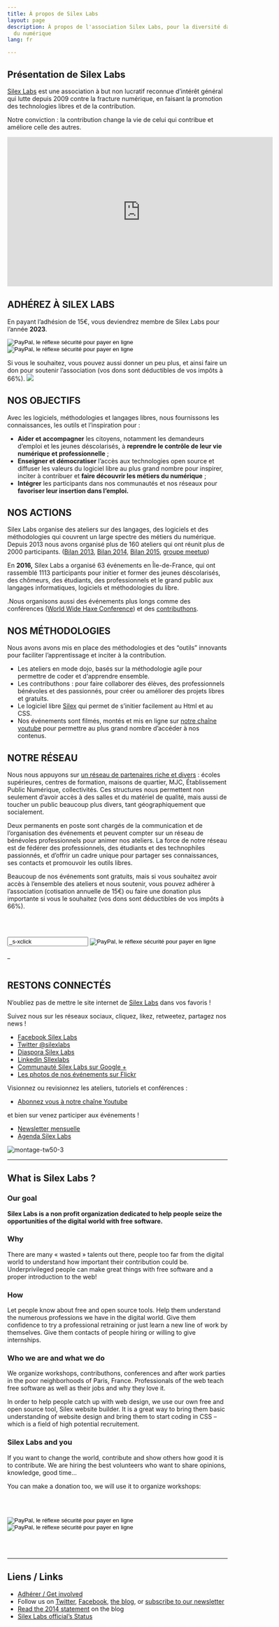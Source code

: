 ```yaml
---
title: À propos de Silex Labs
layout: page
description: À propos de l'association Silex Labs, pour la diversité dans les métiers
  du numérique
lang: fr

---
```

## Présentation de Silex Labs

[Silex Labs](https://www.silexlabs.org/) est une association à but non lucratif reconnue d’intérêt général qui lutte depuis 2009 contre la fracture numérique, en faisant la promotion des technologies libres et de la contribution.

Notre conviction : la contribution change la vie de celui qui contribue et améliore celle des autres.

<iframe src="https://www.youtube.com/embed/oDaRn-_tubU?feature=oembed" allow="autoplay; encrypted-media" allowfullscreen="" width="607" height="341" frameborder="0"></iframe>

## ADHÉREZ À SILEX LABS

En payant l’adhésion de 15€, vous deviendrez membre de Silex Labs pour l’année **2023**.

<form action="https://www.paypal.com/cgi-bin/webscr" method="post" target="_top"><input name="cmd" type="hidden" value="_s-xclick">
<input name="hosted_button_id" type="hidden" value="52STZCKSQ5SWA">
<input alt="PayPal, le réflexe sécurité pour payer en ligne" name="submit" src="https://www.paypalobjects.com/fr_FR/FR/i/btn/btn_paynowCC_LG.gif" type="image">     <input alt="PayPal, le réflexe sécurité pour payer en ligne" name="submit" src="https://www.paypalobjects.com/fr_FR/FR/i/btn/btn_donateCC_LG.gif" type="image"></form>

Si vous le souhaitez, vous pouvez aussi donner un peu plus, et ainsi faire un don pour soutenir l’association (vos dons sont déductibles de vos impôts à 66%). ![](https://www.paypalobjects.com/fr_FR/i/scr/pixel.gif)

## NOS OBJECTIFS

Avec les logiciels, méthodologies et langages libres, nous fournissons les connaissances, les outils et l’inspiration pour :

* **Aider et accompagner** les citoyens, notamment les demandeurs d’emploi et les jeunes déscolarisés, à **reprendre le contrôle de leur vie numérique et professionnelle** ;
* **Enseigner et démocratiser** l’accès aux technologies open source et diffuser les valeurs du logiciel libre au plus grand nombre pour inspirer, inciter à contribuer et **faire découvrir les métiers du numérique** ;
* **Intégrer** les participants dans nos communautés et nos réseaux pour **favoriser leur insertion dans l’emploi.**

## NOS ACTIONS

Silex Labs organise des ateliers sur des langages, des logiciels et des méthodologies qui couvrent un large spectre des métiers du numérique. Depuis 2013 nous avons organisé plus de 160 ateliers qui ont réunit plus de 2000 participants. ([Bilan 2013](https://www.silexlabs.org/bilan-2013-de-silex-labs/), [Bilan 2014,](https://www.silexlabs.org/bilan-2014-les-chiffres-et-les-lettres-du-libre-de-silex-labs/) [Bilan 2015](https://www.silexlabs.org/2015-bilan-dune-annee-bien-remplibre/), [groupe meetup]())

En **2016,** Silex Labs a organisé 63 événements en Île-de-France, qui ont rassemblé 1113 participants pour initier et former des jeunes déscolarisés, des chômeurs, des étudiants, des professionnels et le grand public aux langages informatiques, logiciels et méthodologies du libre.

<span style="font-weight: 400;">.</span>Nous organisons aussi des événements plus longs comme des conférences ([World Wide Haxe Conference](https://www.silexlabs.org/wrapping-up-wwx2015/)) et des [contributhons](https://www.silexlabs.org/cifacom-week-40-etudiants-pour-creer-2-projets-open-source-en-1-semaine/).

## NOS MÉTHODOLOGIES

Nous avons avons mis en place des méthodologies et des “outils” innovants pour faciliter l’apprentissage et inciter à la contribution.

* Les ateliers en mode dojo, basés sur la méthodologie agile pour permettre de coder et d‘apprendre ensemble.
* Les contributhons : pour faire collaborer des élèves, des professionnels bénévoles et des passionnés, pour créer ou améliorer des projets libres et gratuits.
* Le logiciel libre [Silex](http://www.silex.me/) qui permet de s’initier facilement au Html et au CSS.
* Nos événements sont filmés, montés et mis en ligne sur [notre chaîne youtube](https://www.youtube.com/user/Silexlabs) pour permettre au plus grand nombre d’accéder à nos contenus.

## NOTRE RÉSEAU

Nous nous appuyons sur [un réseau de partenaires riche et divers](https://www.silexlabs.org/partners/) : écoles supérieures, centres de formation, maisons de quartier, MJC, Établissement Public Numérique, collectivités. Ces structures nous permettent non seulement d’avoir accès à des salles et du matériel de qualité, mais aussi de toucher un public beaucoup plus divers, tant géographiquement que socialement.

Deux permanents en poste sont chargés de la communication et de l’organisation des événements et peuvent compter sur un réseau de bénévoles professionnels pour animer nos ateliers. La force de notre réseau est de fédérer des professionnels, des étudiants et des technophiles passionnés, et d’offrir un cadre unique pour partager ses connaissances, ses contacts et promouvoir les outils libres.

Beaucoup de nos événements sont gratuits, mais si vous souhaitez avoir accès à l’ensemble des ateliers et nous soutenir, vous pouvez adhérer à l’association (cotisation annuelle de 15€) ou faire une donation plus importante si vous le souhaitez (vos dons sont déductibles de vos impôts à 66%).

<br/><br/><form action="https://www.paypal.com/cgi-bin/webscr" method="post" target="_top"><input name="cmd" type="h_dden" value="_s-xclick">
<input name="hosted_button_id" type="hidden" value="VY5MXUNYUDVKA">
<input alt="PayPal, le réflexe sécurité pour payer en ligne" name="submit" src="https://www.paypalobjects.com/fr_FR/FR/i/btn/btn_donateCC_LG.gif" type="image">
</form>_<br/><br/>

## RESTONS CONNECTÉS

N’oubliez pas de mettre le site internet de [Silex Labs](https://www.silexlabs.org/) dans vos favoris !

Suivez nous sur les réseaux sociaux, cliquez, likez, retweetez, partagez nos news !

* [Facebook Silex Labs](https://www.facebook.com/silexlabs)
* [Twitter @silexlabs](https://twitter.com/silexlabs)
* [Diaspora Silex Labs](https://framasphere.org/people/f37438103a9b013250aa2a0000053625)
* [Linkedin SIlexlabs](https://www.linkedin.com/company/silex-labs)
* [Communauté Silex Labs sur Google +](https://plus.google.com/u/0/communities/107373636457908189681)
* [Les photos de nos événements sur Flickr](https://www.flickr.com/photos/120854033@N02/albums/)

Visionnez ou revisionnez les ateliers, tutoriels et conférences :

* [Abonnez vous à notre chaîne Youtube](http://www.youtube.com/subscription_center?add_user=silexlabs)

et bien sur venez participer aux événements !

* [Newsletter mensuelle](http://eepurl.com/F48q5)
* [Agenda Silex Labs](https://www.silexlabs.org/events/)

![montage-tw50-3](https://www.silexlabs.org/wp-content/uploads/2015/02/montage-tw50-3.png)

***

## What is Silex Labs ?

### Our goal

**Silex Labs is a non profit organization dedicated to help people seize the opportunities of the digital world with free software.**

### Why

There are many « wasted » talents out there, people too far from the digital world to understand how important their contribution could be. Underprivileged people can make great things with free software and a proper introduction to the web!

### How

Let people know about free and open source tools. Help them understand the numerous professions we have in the digital world. Give them confidence to try a professional retraining or just learn a new line of work by themselves. Give them contacts of people hiring or willing to give internships.

### Who we are and what we do

We organize workshops, contributhons, conferences and after work parties in the poor neighborhoods of Paris, France. Professionals of the web teach free software as well as their jobs and why they love it.

In order to help people catch up with web design, we use our own free and open source tool, Silex website builder. It is a great way to bring them basic understanding of website design and bring them to start coding in CSS – which is a field of high potential recruitement.

### Silex Labs and you

If you want to change the world, contribute and show others how good it is to contribute. We are hiring the best volunteers who want to share opinions, knowledge, good time…

You can make a donation too, we will use it to organize workshops:

<br/><br/><form action="https://www.paypal.com/cgi-bin/webscr" method="post" target="_top"><input name="cmd" type="hidden" value="_s-xclick">
<input name="hosted_button_id" type="hidden" value="52STZCKSQ5SWA">

<input alt="PayPal, le réflexe sécurité pour payer en ligne" name="submit" src="https://www.paypalobjects.com/fr_FR/FR/i/btn/btn_paynowCC_LG.gif" type="image"> <input alt="PayPal, le réflexe sécurité pour payer en ligne" name="submit" src="https://www.paypalobjects.com/fr_FR/FR/i/btn/btn_donateCC_LG.gif" type="image">

</form><br/><br/>

***

## Liens / Links

* [Adhérer / Get involved](https://www.silexlabs.org/silexlabs/join/ "get involved")
* Follow us on [Twitter](http://twitter.com/silexlabs "Twitter SilexLabs"), [Facebook](http://www.facebook.com/silexlabs "Facebook SilexLabs"), [the blog](https://www.silexlabs.org/ "Silex Labs blog"), or [subscribe to our newsletter](http://silexlabs.us7.list-manage.com/subscribe?u=fe927d10e2d20f286e59ef0b7&id=2e1b03a5f0 "Silex Labs news and events")
* [Read the 2014 statement](https://www.silexlabs.org/bilan-2014-les-chiffres-et-les-lettres-du-libre-de-silex-labs/ "Latest Silex Labs end of year statement") on the blog
* [Silex Labs official’s Status](https://www.silexlabs.org/wp-content/uploads/2011/08/Annexe-4-Silex-Labs-Statuts-version-signee.pdf "Silex Labs Statuts")